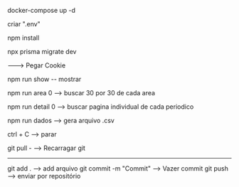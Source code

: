 docker-compose up -d

criar ".env"

npm install

npx prisma migrate dev

---> Pegar Cookie

npm run show -- mostrar

npm run area 0 --> buscar 30 por 30 de cada area

npm run detail 0 --> buscar pagina individual de cada periodico

npm run dados --> gera arquivo .csv

ctrl + C --> parar

git pull - --> Recarragar git

---

git add . --> add arquivo
git commit -m "Commit" --> Vazer commit
git push --> enviar por repositório
